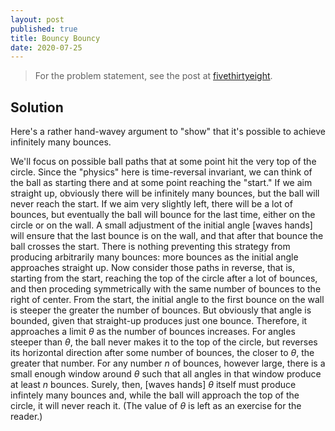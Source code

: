 ```yaml
---
layout: post
published: true
title: Bouncy Bouncy
date: 2020-07-25
---
```


>For the problem statement, see the post at [fivethirtyeight](https://fivethirtyeight.com/features/are-you-a-pinball-wizard/).

<!--more-->

## Solution

Here's a rather hand-wavey argument to "show" that it's possible to achieve infinitely many bounces.

We'll focus on possible ball paths that at some point hit the very top of the circle. Since the "physics" here is time-reversal invariant, we can think of the ball as starting there and at some point reaching the "start." If we aim straight up, obviously there will be infinitely many bounces, but the ball will never reach the start. If we aim very slightly left, there will be a lot of bounces, but eventually the ball will bounce for the last time, either on the circle or on the wall. A small adjustment of the initial angle [waves hands] will ensure that the last bounce is on the wall, and that after that bounce the ball crosses the start. There is nothing preventing this strategy from producing arbitrarily many bounces: more bounces as the initial angle approaches straight up. Now consider those paths in reverse, that is, starting from the start, reaching the top of the circle after a lot of bounces, and then proceding symmetrically with the same number of bounces to the right of center. From the start, the initial angle to the first bounce on the wall is steeper the greater the number of bounces. But obviously that angle is bounded, given that straight-up produces just one bounce. Therefore, it approaches a limit $\theta$ as the number of bounces increases. For angles steeper than $\theta$, the ball never makes it to the top of the circle, but reverses its horizontal direction after some number of bounces, the closer to $\theta$, the greater that number. For any number $n$ of bounces, however large, there is a small enough window around $\theta$ such that all angles in that window produce at least $n$ bounces. Surely, then, [waves hands] $\theta$ itself must produce infintely many bounces and, while the ball will approach the top of the circle, it will never reach it. (The value of $\theta$ is left as an exercise for the reader.)

<br>
